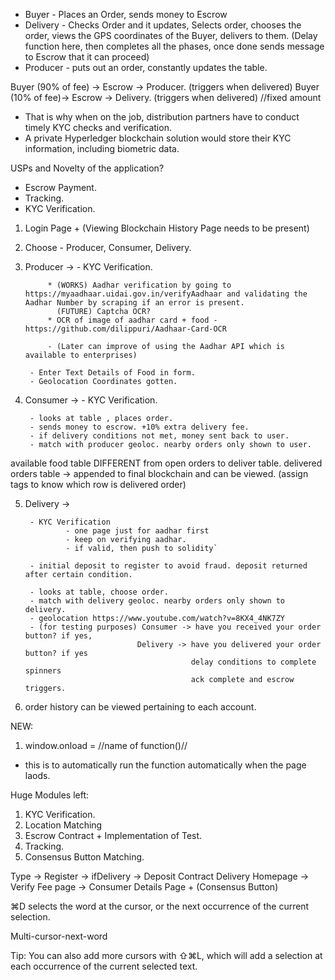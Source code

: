 

* Buyer - Places an Order, sends money to Escrow 
* Delivery - Checks Order and it updates, Selects order, chooses the order, views the GPS coordinates of the Buyer, delivers to them.
(Delay function here, then completes all the phases, once done sends message to Escrow that it can proceed)
* Producer - puts out an order, constantly updates the table. 

Buyer (90% of fee) -> Escrow -> Producer. (triggers when delivered)
Buyer (10% of fee)-> Escrow -> Delivery. (triggers when delivered) //fixed amount

* That is why when on the job, distribution partners have to conduct timely KYC checks and verification.
* A private Hyperledger blockchain solution would store their KYC information, including biometric data.

USPs and Novelty of the application?
* Escrow Payment.
* Tracking.
* KYC Verification.

1. Login Page + (Viewing Blockchain History Page needs to be present)

2. Choose - Producer, Consumer, Delivery.
3. Producer ->
        - KYC Verification.

            * (WORKS) Aadhar verification by going to https://myaadhaar.uidai.gov.in/verifyAadhaar and validating the Aadhar Number by scraping if an error is present.
              (FUTURE) Captcha OCR?  
            * OCR of image of aadhar card + food - https://github.com/dilippuri/Aadhaar-Card-OCR

            - (Later can improve of using the Aadhar API which is available to enterprises) 
        
        - Enter Text Details of Food in form.
        - Geolocation Coordinates gotten. 

4. Consumer ->
        - KYC Verification.

        - looks at table , places order.
        - sends money to escrow. +10% extra delivery fee. 
        - if delivery conditions not met, money sent back to user.
        - match with producer geoloc. nearby orders only shown to user.

available food table DIFFERENT from open orders to deliver table.
delivered orders table -> appended to final blockchain and can be viewed. (assign tags to know which row is delivered order)

5. Delivery ->

        - KYC Verification
                - one page just for aadhar first
                - keep on verifying aadhar.
                - if valid, then push to solidity`

        - initial deposit to register to avoid fraud. deposit returned after certain condition.

        - looks at table, choose order.
        - match with delivery geoloc. nearby orders only shown to delivery.
        - geolocation https://www.youtube.com/watch?v=8KX4_4NK7ZY
        - (for testing purposes) Consumer -> have you received your order button? if yes, 
                                Delivery -> have you delivered your order button? if yes
                                            delay conditions to complete spinners
                                            ack complete and escrow triggers.

        
6. order history can be viewed pertaining to each account.







NEW:

1. window.onload = //name of function()//
- this is to automatically run the function automatically when the page laods.



Huge Modules left:
1. KYC Verification.
2. Location Matching
3. Escrow Contract + Implementation of Test.
4. Tracking.
5. Consensus Button Matching.




Type -> Register -> ifDelivery -> Deposit Contract
Delivery Homepage -> Verify Fee page -> Consumer Details Page + (Consensus Button)

⌘D selects the word at the cursor, or the next occurrence of the current selection.

Multi-cursor-next-word

Tip: You can also add more cursors with ⇧⌘L, which will add a selection at each occurrence of the current selected text.

